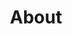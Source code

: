 ---
layout: layouts/base.njk
title: About
templateClass: tmpl-post
eleventyNavigation:
  key: About
  order: 3
  forwardTo: https://yiochou.com
---